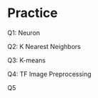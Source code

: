 # Practice  
Q1: Neuron                                             
                    
Q2: K Nearest Neighbors        
                             
Q3: K-means                               
                
Q4: TF Image Preprocessing                        
         
Q5          
